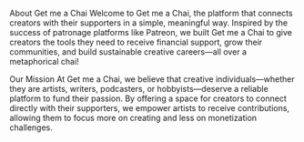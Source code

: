 About Get me a Chai
Welcome to Get me a Chai, the platform that connects creators with their supporters in a simple, meaningful way. Inspired by the success of patronage platforms like Patreon, we built Get me a Chai to give creators the tools they need to receive financial support, grow their communities, and build sustainable creative careers—all over a metaphorical chai!

Our Mission
At Get me a Chai, we believe that creative individuals—whether they are artists, writers, podcasters, or hobbyists—deserve a reliable platform to fund their passion. By offering a space for creators to connect directly with their supporters, we empower artists to receive contributions, allowing them to focus more on creating and less on monetization challenges.